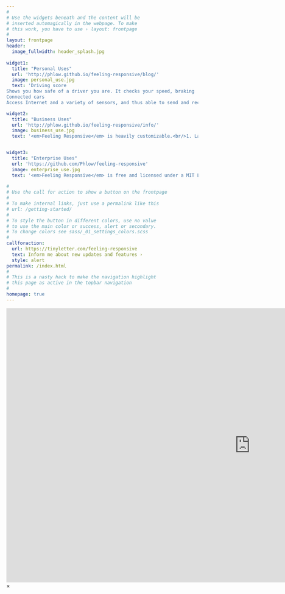 ```yaml
---
#
# Use the widgets beneath and the content will be
# inserted automagically in the webpage. To make
# this work, you have to use › layout: frontpage
#
layout: frontpage
header:
  image_fullwidth: header_splash.jpg
  
widget1:
  title: "Personal Uses"
  url: 'http://phlow.github.io/feeling-responsive/blog/'
  image: personal_use.jpg
  text: 'Driving score
Shows you how safe of a driver you are. It checks your speed, braking  and acceleration habits against  your car model 
Connected cars 
Access Internet and a variety of sensors, and thus able to send and receive signals, sense the physical environment around them, and interact with other vehicles or entities.'

widget2:
  title: "Business Uses"
  url: 'http://phlow.github.io/feeling-responsive/info/'
  image: business_use.jpg
  text: '<em>Feeling Responsive</em> is heavily customizable.<br/>1. Language-Support :)<br/>2. Optimized for speed and it&#39;s responsive.<br/>3. Built on <a href="http://foundation.zurb.com/">Foundation Framework</a>.<br/>4. Seven different Headers.<br/>5. Customizable navigation, footer,...'


widget3:
  title: "Enterprise Uses"
  url: 'https://github.com/Phlow/feeling-responsive'
  image: enterprise_use.jpg
  text: '<em>Feeling Responsive</em> is free and licensed under a MIT License. Make it your own and start building. The code is well-documented and explains you how it works.'
  
#
# Use the call for action to show a button on the frontpage
#
# To make internal links, just use a permalink like this
# url: /getting-started/
#
# To style the button in different colors, use no value
# to use the main color or success, alert or secondary.
# To change colors see sass/_01_settings_colors.scss
#
callforaction:
  url: https://tinyletter.com/feeling-responsive
  text: Inform me about new updates and features ›
  style: alert
permalink: /index.html
#
# This is a nasty hack to make the navigation highlight
# this page as active in the topbar navigation
#
homepage: true
---
```


<div id="videoModal" class="reveal-modal large" data-reveal="">
  <div class="flex-video widescreen vimeo" style="display: block;">
    <iframe width="1280" height="720" src="https://www.youtube.com/embed/3b5zCFSmVvU" frameborder="0" allowfullscreen></iframe>
  </div>
  <a class="close-reveal-modal">&#215;</a>
</div>
